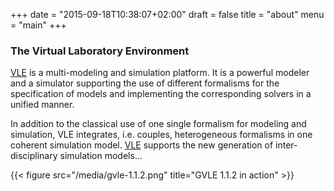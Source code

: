 +++
date = "2015-09-18T10:38:07+02:00"
draft = false
title = "about"
menu = "main"
+++

### The Virtual Laboratory Environment

[VLE][VLE] is a multi-modeling and simulation platform. It is a powerful
modeler and a simulator supporting the use of different formalisms for the
specification of models and implementing the corresponding solvers in a unified
manner.

In addition to the classical use of one single formalism for modeling and
simulation, VLE integrates, i.e. couples, heterogeneous formalisms in one
coherent simulation model. [VLE] supports the new generation of inter-
disciplinary simulation models…

{{< figure src="/media/gvle-1.1.2.png" title="GVLE 1.1.2 in action" >}}


   [VLE]: vle-details

